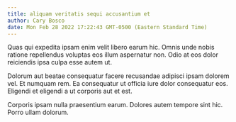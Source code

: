 ```yaml
---
title: aliquam veritatis sequi accusantium et
author: Cary Bosco
date: Mon Feb 28 2022 17:22:43 GMT-0500 (Eastern Standard Time)
---
```

Quas qui expedita ipsam enim velit libero earum hic. Omnis unde nobis ratione repellendus voluptas eos illum aspernatur non. Odio at eos dolor reiciendis ipsa culpa esse autem ut.

 Dolorum aut beatae consequatur facere recusandae adipisci ipsam dolorem vel. Et numquam rem. Ea consequatur ut officia iure dolor consequatur eos. Eligendi et eligendi a ut corporis aut et est.

 Corporis ipsam nulla praesentium earum. Dolores autem tempore sint hic. Porro ullam dolorum.